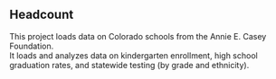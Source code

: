 ## Headcount

This project loads data on Colorado schools from the Annie E. Casey Foundation. </br>
It loads and analyzes data on kindergarten enrollment, high school graduation rates, and statewide testing (by grade and ethnicity). 
